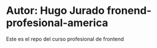Autor: Hugo Jurado
fronend-profesional-america
===========================

Este es el repo del curso profesional de frontend
